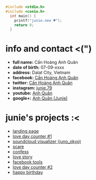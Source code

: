 
```c
#include <stdio.h>
#include <conio.h>
  int main() {
    printf("junie.nee ♥");
    return 0;
  }
```

# [](#info-and-contact-)info and contact <(")

- **full name:** Cấn Hoàng Anh Quân
- **date of birth:** 07-09-xxxx
- **address:** Dalat City, Vietnam
- **facebook:** [Cấn Hoàng Anh Quân](https://www.facebook.com/junieeeahhh)
- **twitter:** [Cấn Hoàng Anh Quân](https://twitter.com/juniedeeptry)
- **instagram:** [junie.79](https://www.instagram.com/junie.79/)
- **youtube:** [Anh Quân](https://www.youtube.com/channel%2FUCMvsAzrhy7_17nuQAPp8_nA%2F)
- **google+:** [Anh Quân (Junie)](https://plus.google.com/u/0/102479544213832178614)

# [](#junies-projects-)junie's projects :<

- [landing page](https://junie79.github.io/landing)
- [love day counter #1](https://junie79.github.io/lovedays)
- [soundcloud visualizer (juno_okyo)](https://junie79.github.io/soundcloud)
- [scare](https://junie79.github.io/daoma)
- [confess](https://junie79.github.io/totinh)
- [love story](https://junie79.github.io/lovestory)
- [facebook tools](https://junie79.github.io/facebooktools)
- [love day counter #2](https://junie79.github.io/love)
- [happy birthday](https://junie79.github.io/sinhnhat)
